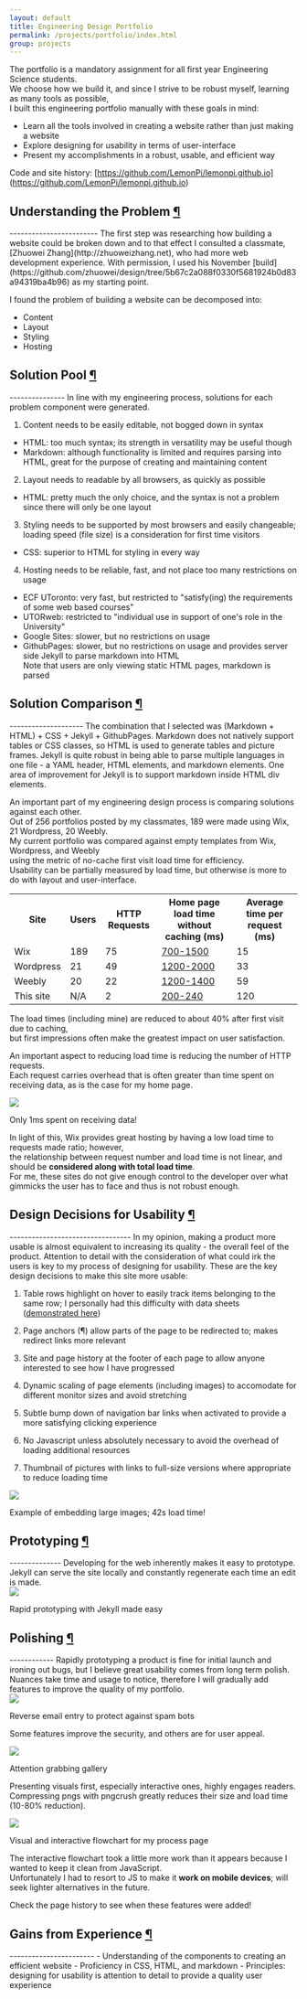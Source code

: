 ```yaml
---
layout: default
title: Engineering Design Portfolio
permalink: /projects/portfolio/index.html
group: projects
---
```

The portfolio is a mandatory assignment for all first year Engineering Science students.  
We choose how we build it, and since I strive to be robust myself, learning as many tools as possible,  
I built this engineering portfolio manually with these goals in mind:  

- Learn all the tools involved in creating a website rather than just making a website
- Explore designing for usability in terms of user-interface  
- Present my accomplishments in a robust, usable, and efficient way

Code and site history: [https://github.com/LemonPi/lemonpi.github.io] (https://github.com/LemonPi/lemonpi.github.io)

<h2 class="anchor">Understanding the Problem <a class="anchor-link" title="permalink to section" href="#analysis" name="analysis">¶</a></h2>
------------------------
The first step was researching how building a website could be broken down and to that effect I consulted a classmate,  
[Zhuowei Zhang](http://zhuoweizhang.net), who had more web development experience. With permission, I used his November [build](https://github.com/zhuowei/design/tree/5b67c2a088f0330f5681924b0d83a94319ba4b96) as my starting point.  

I found the problem of building a website can be decomposed into:  

- Content
- Layout
- Styling
- Hosting

<h2 class="anchor">Solution Pool <a class="anchor-link" title="permalink to section" href="#pool" name="pool">¶</a></h2>
---------------
In line with my engineering process, solutions for each problem component were generated.  

1. Content needs to be easily editable, not bogged down in syntax
  - HTML: too much syntax; its strength in versatility may be useful though
  - Markdown:  although functionality is limited and requires parsing into HTML, great for the purpose of creating and maintaining content
  
2. Layout needs to readable by all browsers, as quickly as possible
  - HTML: pretty much the only choice, and the syntax is not a problem since there will only be one layout  

3. Styling needs to be supported by most browsers and easily changeable; loading speed (file size) is a consideration for first time visitors
  - CSS: superior to HTML for styling in every way

4. Hosting needs to be reliable, fast, and not place too many restrictions on usage
  - ECF UToronto: very fast, but restricted to "satisfy(ing) the requirements of some web based courses"
  - UTORweb: restricted to "individual use in support of one's role in the University"
  - Google Sites: slower, but no restrictions on usage 
  - GithubPages: slower, but no restrictions on usage and provides server side Jekyll to parse markdown into HTML  
    Note that users are only viewing static HTML pages, markdown is parsed 

<h2 class="anchor">Solution Comparison <a class="anchor-link" title="permalink to section" href="#compare" name="compare">¶</a></h2>
--------------------
The combination that I selected was (Markdown + HTML) + CSS + Jekyll + GithubPages.  
Markdown does not natively support tables or CSS classes, so HTML is used to generate tables and picture frames.  
Jekyll is quite robust in being able to parse multiple languages in one file - a YAML header, HTML elements, and markdown elements.  
One area of improvement for Jekyll is to support markdown inside HTML div elements.  

An important part of my engineering design process is comparing solutions against each other.  
Out of 256 portfolios posted by my classmates, 189 were made using Wix, 21 Wordpress, 20 Weebly.  
My current portfolio was compared against empty templates from Wix, Wordpress, and Weebly  
using the metric of no-cache first visit load time for efficiency.  
Usability can be partially measured by load time, but otherwise is more to do with layout and user-interface. 

<table class="pretty">
<tr>
  <th>Site</th>
  <th>Users</th>
  <th>HTTP Requests</th>
  <th>Home page load time without caching (ms)</th>
  <th>Average time per request (ms)</th>
</tr>
<tr>
  <td>Wix</td>
  <td>189</td>
  <td>75</td>
  <td><a href="wixload.png">700-1500</a></td>
  <td>15</td>
</tr>
<tr>
  <td>Wordpress</td>
  <td>21</td>
  <td>49</td>
  <td><a href="wordpressload.png">1200-2000</a></td>
  <td>33</td>
</tr>
<tr>
  <td>Weebly</td>
  <td>20</td>
  <td>22</td>
  <td><a href="weeblyload.png">1200-1400</a></td>
  <td>59</td>
</tr>
<tr>
  <td>This site</td>
  <td>N/A</td>
  <td>2</td>
  <td><a href="mysourceload.png">200-240</a></td>
  <td>120</td>
</tr>
</table>

The load times (including mine) are reduced to about 40% after first visit due to caching,  
but first impressions often make the greatest impact on user satisfaction.  

An important aspect to reducing load time is reducing the number of HTTP requests.  
Each request carries overhead that is often greater than time spent on receiving data, as is the case for my home page.

<div class="frames">
<img src="loadpartition.png">
<p>Only 1ms spent on receiving data!</p>
</div>

In light of this, Wix provides great hosting by having a low load time to requests made ratio; however,  
the relationship between request number and load time is not linear, and should be **considered along with total load time**.  
For me, these sites do not give enough control to the developer over what gimmicks the user has to face and thus is not robust enough.  

<h2 class="anchor">Design Decisions for Usability <a class="anchor-link" title="permalink to section" href="#usability" name="usability">¶</a></h2>
---------------------------------
In my opinion, making a product more usable is almost equivalent to increasing its quality - the overall feel of the product.  
Attention to detail with the consideration of what could irk the users is key to my process of designing for usability.  
These are the key design decisions to make this site more usable:  

1. Table rows highlight on hover to easily track items belonging to the same row; I personally had this difficulty with data sheets  
([demonstrated here](/evaluations/handmixer/#efficiency))  

2. Page anchors (¶) allow parts of the page to be redirected to; makes redirect links more relevant  

3. Site and page history at the footer of each page to allow anyone interested to see how I have progressed  

4. Dynamic scaling of page elements (including images) to accomodate for different monitor sizes and avoid stretching  

5. Subtle bump down of navigation bar links when activated to provide a more satisfying clicking experience

6. No Javascript unless absolutely necessary to avoid the overhead of loading additional resources

7. Thumbnail of pictures with links to full-size versions where appropriate to reduce loading time  

<div class="frames">
<img src="picturestoolarge.png">
<p>Example of embedding large images; 42s load time!</p>
</div>


<h2 class="anchor">Prototyping <a class="anchor-link" title="permalink to section" href="#prototype" name="prototype">¶</a></h2>
--------------
Developing for the web inherently makes it easy to prototype.  
Jekyll can serve the site locally and constantly regenerate each time an edit is made.
<div class="frames">
<img src="jekyllprototyping.png">
<p>Rapid prototyping with Jekyll made easy</p>
</div>

<h2 class="anchor">Polishing <a class="anchor-link" title="permalink to section" href="#polishing" name="polishing">¶</a></h2>
------------
Rapidly prototyping a product is fine for initial launch and ironing out bugs, but I believe great usability comes from long term polish.  
Nuances take time and usage to notice, therefore I will gradually add features to improve the quality of my portfolio.  
<div class="frames">
<img src="reverse.png">
<p>Reverse email entry to protect against spam bots</p>
</div>

Some features improve the security, and others are for user appeal.
<div class="frames">
<img src="gallery.png">
<p>Attention grabbing gallery</p>
</div>

Presenting visuals first, especially interactive ones, highly engages readers.  
Compressing pngs with pngcrush greatly reduces their size and load time (10-80% reduction).  
<div class="frames">
<img src="process_visual.png">
<p>Visual and interactive flowchart for my process page</p>
</div>

The interactive flowchart took a little more work than it appears because I wanted to keep it clean from JavaScript.  
Unfortunately I had to resort to JS to make it **work on mobile devices**; will seek lighter alternatives in the future.  

Check the page history to see when these features were added!

<h2 class="anchor">Gains from Experience <a class="anchor-link" title="permalink to section" href="#gains" name="gains">¶</a></h2>
-----------------------
- Understanding of the components to creating an efficient website
- Proficiency in CSS, HTML, and markdown
- Principles: designing for usability is attention to detail to provide a quality user experience